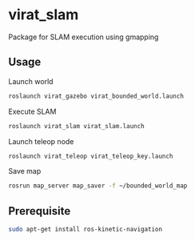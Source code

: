 # virat_slam
Package for SLAM execution using gmapping

Usage
---

Launch world

```bash
roslaunch virat_gazebo virat_bounded_world.launch
```

Execute SLAM

```bash
roslaunch virat_slam virat_slam.launch
```

Launch teleop node

```bash
roslaunch virat_teleop virat_teleop_key.launch
```

Save map

```bash
rosrun map_server map_saver -f ~/bounded_world_map
```

Prerequisite
------------
```bash
sudo apt-get install ros-kinetic-navigation
```
